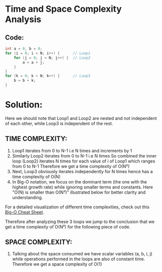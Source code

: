 # Time and Space Complexity Analysis
## Code:
```c
int a = 0, b = 0; 
for (i = 0; i < N; i++) {      // Loop1 
    for (j = 0; j < N; j++) {  // Loop2 
        a = a + j; 
    } 
} 
for (k = 0; k < N; k++) {      // Loop3 
    b = b + k; 
} 
```

# Solution:
Here we should note that Loop1 and Loop2 are nested and not independent of each other, while Loop3 is independent of the rest.

## TIME COMPLEXITY: 
1. Loop1 iterates from 0 to N-1 i.e N times and increments by 1
2. Similarly Loop2 iterates from 0 to N-1 i.e N times 
   So combined the inner loop (Loop2) iterates N times for each value of i of Loop1 which ranges from 0 to N-1
   Therefore we get a time complexity of O(N²)
3. Next, Loop3 obviously iterates independently for N times hence has a time complexity of O(N)
4. In Big-O notation, we focus on the dominant term (the one with the highest growth rate) while ignoring smaller terms and constants. Here "O(N) is smaller than O(N²)" illustrated below for better clarity and understanding.

For a detailed visualization of different time complexities, check out this [Big-O Cheat Sheet](https://www.freecodecamp.org/news/big-o-cheat-sheet-time-complexity-chart/).

Therefore after analyzing these 3 loops we jump to the conclusion that we get a time complexity of O(N²) for the following piece of code.

## SPACE COMPLEXITY:
1. Talking about the space consumed we have scalar variables (a, b, i, j) while operations performed in the loops are also of constant time.
   Therefore we get a space complexity of O(1)
